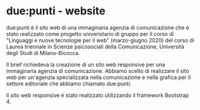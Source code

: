 # due:punti - website

due:punti è il sito web di una immaginaria agenzia di comunicazione che è stato realizzato come progetto univeristario di gruppo per il corso di "Linguaggi e nuove tecnologie per il web" (marzo-giugno 2020) del corso di Laurea triennale in Scienze psicosociali della Comunicazione, Università degli Studi di Milano-Bicocca.

Il brief richiedeva la creazione di un sito web responsive per una immaginaria agenzia di comunicazione. Abbiamo scelto di realizzare il sito web per un'agenzia specializzata nella comunicazione e nella grafica per il settore editoriale che abbiamo chiamato due:punti. 

Il sito web responsive è stato realizzato utilizzando il framework Bootstrap 4.
